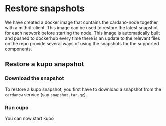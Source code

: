 # Restore snapshots

We have created a docker image that contains the cardano-node together with a mithril-client. This image can be used to restore the latest snapshot for each network before starting the node. This image is automatically built and pushed to dockerhub every time there is an update to the relevant files on the repo provide several ways of using the snapshots for the supported components.

## Restore a kupo snapshot

### Download the snapshot

To restore a kupo snapshot, you first have to download a snapshot from the `cardanow` service (say `snapshot.tar.gz`).

### Run cupo

You can now start kupo
